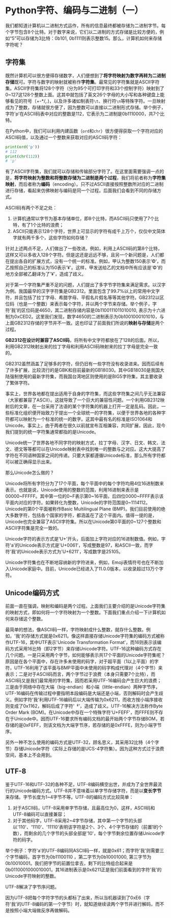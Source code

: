 # Python字符、编码与二进制（一）

我们都知道计算机以二进制方式运作，所有的信息最终都被存储为二进制字节。每个字节包含8个比特。对于数字来说，它们以二进制的方式存储是比较方便的，例如“5”可以存储为3比特：0b101, 0b1111则表示整数15。那么，计算机如何来存储字符呢？

## 字符集

既然计算机可以很方便得存储数字，人们便想到了**将字符映射为数字再转为二进制存储**既可。字符与数字的映射就被称作**字符集**。最常见的字符集就是ASCII字符集。ASCII字符集将128个字符（分为95个可打印字符和33个控制字符）映射到了0~127这128个整数上面。这其中就包括了英文26个字母的大小写和各种键盘上能够看见的符号（+-\*/,.)，以及许多诸如制表符`\t`、换行符`\n`等特殊字符。一旦映射成为了整数，存储就很方便了，因为整数可以直接以二进制形式存储。举个例子，字符'p'在ASCII码表中对应的整数是112，它表示为二进制是0b1110000，共7个比特。

在Python中，我们可以利用内建函数（`ord`和`chr`）很方便得获取一个字符对应的ASCII码值，以及通过一个整数来获取对应的ASCII码字符：

```python
print(ord('p'))
# 112
print(chr(112))
# 'p'
```

有了ASCII字符集，我们就可以存储和传输部分字符了。在这里面需要强调一点的是，**将字符映射为整数和将整数存储为二进制是两个过程**，我们将前者称为**字符集映射**，而后者称为**编码**（encoding）。只不过ASCII直接按照整数所对应的二进制进行存储，看起来仿佛映射与编码是同一个过程。后面我们会看到不同的存储方式。

ASCII码有两个不足之处：

1. 计算机通常以字节为基本存储单位，即8个比特，而ASCII码只使用了7个比特，有了1个比特的浪费；
2. ASCII只能表示128个字符，世界上可显示的字符有成千上万个，仅仅中文简体字就有两千多个，这些字符如何存储？

针对上述两点不足，人们做出了一些改进。例如，利用上ASCII码的第8个比特，这样又可以多收入128个字符。但是这还是远远不够，且另一个新问题是，人们都在提出各自的扩展方式，没有一个统一的标准。例如，甲认为整数150表示’©‘，而乙按照自己的标准认为150表示'¥'。这样，甲发送给乙的文档中所有应该是'©'的地方全部被乙翻译为了'¥'，造成了歧义。

对于第一个字符集严重不足的问题，人们提出了多字节字符集来满足需求。以汉字为例。我国最早的汉字字符集是GB2312。里面包含了99.7%以上的常用中文字符，并且包括了拉丁字母、希腊字母、平假名片假名等等其他字符。GB2312以区位码（也是一个整数）来表示每个字符，并以两个字节来存储。举个例子，字符'我'的区位码是4650，其二进制存储内容是0b1100111011010010, 表示为十六进制为0xCED2。这里我们发现，数字4650的二进制表示为0b1001000101010，与上面GB2312存储的字节并不一致。这也印证了前面我们所说的**映射与存储**是两个过程。

**GB2312在设计时兼容了ASCII码**，将所有中文字符都放在了128的后面。所以，利用GB2312映射出来的拉丁字母和利用ASCII码映射来的拉丁字母是完全一致的。

GB2312虽然涵盖了足够多的字符，但仍旧有一些字符没有收录进来。因而后续有了许多扩展，比较流行的是GBK和目前最新的GB18030。其中GB18030是我国大陆强制使用的最新字符集，而我国台湾地区则使用的是BIG5字符集，其主要收录了繁体字符。

事实上，世界各地都在提出适用于自身的字符集，而这些字符集之间几乎无法兼容（大家都兼容了ASCII）。这就导致了一个巨大的兼容性问题。一个利用GB2312映射后的文章，在一台采用了法语的某个字符集的机器上打开一定是乱码。因此，一些标准化组织便开始致力于提出一个全球统一的字符集，以便于世界各地的各种字符都可以映射为一个标准的统一的数字。这其中最有名的标准是ISO1064和Unicode。事实上，由于两者在很久以前就宣布互相兼容，共同扩展，因此，现今我们提到的统一字符集通常都指的是Unicode。

Unicode统一了世界各地不同字符的映射方式，拉丁字母、汉字、日文、韩文、法文、德文等等都可以在Unicode映射表中找到唯一的整数与之对应。这大大提高了字符在不同语种国家之间的传递。只要大家都遵循Unicode标准，那么所有字符都可以被正确得显示出来。

那么Unicode怎么做的？

Unicode将所有字符分为了17个平面，每个平面中的每个字符均用4位16进制数来表示。也就是说，Unicode使用的整数的范围，利用16进制来表示是00000\~FFFFF。其中第一位的0\~F表示第0\~16平面，后四位0000\~FFFF表示该平面内对应的字符。如果转化为整数，Unicode的字符范围是0\~1114112。Unicode的第0个平面被称作Basic Multilingual Plane (BMP)。我们目前使用的绝大多数字符，包括各个国家的字符，都涵盖在了这个平面内。值得一提的是，Unicode也完全兼容了ASCII字符集。所以在Unicode第0平面的0\~127个整数和ASCII字符集是完全一致的。

Unicode字符的表示方式是'U+'开头，后面加上字符对应的16进制数值。例如，字符'a'的Unicode表示方式是'U+0061'，写成整数是97，和ASCII一致，而字符'我'的Unicode表示方式为'U+6211'，写成数字是25105。

Unicode字符集也在不断地容纳新的字符进来，例如，Emoji表情符号也在不断加入Unicode家庭中。目前，Unicode已经进入了11.0.0版本，以收录超过13万个字符。

## Unicode编码方式

前面一直在强调，映射和编码是两个过程。上面我们主要介绍的是Unicode字符集的映射方式，即如何将一个字符映射为一个整数。下面我们重点介绍一下计算机如何来存储这个整数。

最简单的想法，像ASCII码一样，字符映射成什么整数，就存什么整数。例如，'我'的存储方式就是0x6211。像这样直接存储Unicode字符集的编码方式被称作UTF-16，其中UTF表示'Unicode Transformation Format'，而16则表示该编码方式采用16比特（即2字节）来存储Unicode字符。UTF-16这种编码方式存在几个问题。一是只采用两个字节，如何能够表示共17个平面的Unicode字符集呢？原因是在各个平面中，存在许多未使用的码字，对于超平面（1以上平面）的字符，UTF-16利用了该平面与BMP平面中未使用的码字构成代理对（4个字节）来表示；二是对于ASCII码而言，两个字节过于浪费（本身只需要7个比特），而ASCII码又是我们最常用的字符集，因而若采用UTF-16编码会产生巨大的浪费；三是由于网络中存在大端（big-endian）和小端（little-endian）两种字节序，UTF-16编码在传输过程中要指明本段编码是大端还是小端，否则解码时会产生歧义。例如字符'我'利用UTF-16编码后以大端传输为0x6211，而收方按小端序接收则变成了0x1162，解码后成了字符'ᅢ'，造成了歧义。UTF-16解决方法称作Byte Order Mark (BOM)。在Unicode中存在一个特殊字符'U+FEFF'，而FFFE则不存在于Unicode中。因而UTF-16要求所有编码文档的最开始两个字节存储BOM，若存储的是0xFEFF，则该文档为大端字节序，若存储的是0xFFFE，则为小端字节序。

另外一种不怎么使用的编码方式是UTF-32，顾名思义，其采用32比特（4个字节）存储Unicode字符（实际上存储的是UCS-4字符集）。因为这种方式过于浪费空间，基本上不会用到。

## UTF-8

鉴于UTF-16和UTF-32的各种不足，UTF-8编码横空出世，并成为了全世界最流行的Unicode编码方式。UTF-8并不意味着以单字节存储字符，而是以**变长字节**来存储。字节长度为1~4字节不等。UTF-8的编码方式比较简单：

1. 对于ASCII码，UTF-8采用单字节存储，且最高位为0，这样，ASCII码和UTF-8编码可以直接兼容；
2. 对于其他码字，UTF-8采用2~4字节存储，其中第一个字节的头部以'110'、'1110'、'11110'表明该字符是2个、3个、4个字节存储的（前置1的个数），而剩余的几个字节的头部全部是'10'，每个字节剩余位置存储Unicode字符的码字。

举个例子：字符'a'的UTF-8编码同ASCII码一样，就是0x61；而字符'我'则需要三个字节编码，首字节为0b11100110 ，第二字节为0b10001000, 第三字节为0b10010001。我们把字节的前置位拿去，剩下的比特组合起来是0b0110001000010001，其16进制表示是0x6211正是我们前面看到的字符'我'的Unicode字符映射的整数。

UTF-8解决了字节序问题。

因为UTF-8把每个字符字节的头都标了出来，所以当机器读到了0xE6（字符'我'的UTF-8编码的第一个字节）时，就知道继续读两个字节并进行解码，而不是按照小端大端做反序再做解码。
